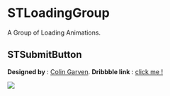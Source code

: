 # STLoadingGroup

A Group of Loading Animations.

## STSubmitButton

**Designed by** :  [Colin Garven](https://dribbble.com/ColinGarven). **Dribbble link** : [click me !](https://dribbble.com/shots/1426764-Submit-Button)

![](https://d13yacurqjgara.cloudfront.net/users/50261/screenshots/1426764/submit_button.gif)